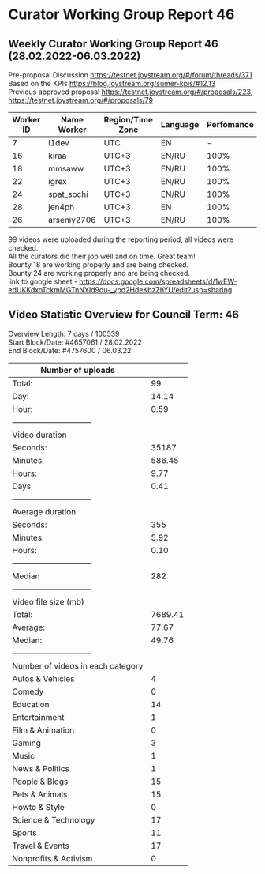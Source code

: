 # Curator Working Group Report 46  
## Weekly Curator Working Group Report 46 (28.02.2022-06.03.2022)  

Pre-proposal Discussion https://testnet.joystream.org/#/forum/threads/371  
Based on the KPIs https://blog.joystream.org/sumer-kpis/#12.13  
Previous approved proposal https://testnet.joystream.org/#/proposals/223, https://testnet.joystream.org/#/proposals/79  

| Worker ID | Name Worker | Region/Time Zone | Language | Perfomance | Notes            |
| --------- | ----------- | ---------------- | -------- | ---------- | ---------------- |
| 7         | l1dev       | UTC              | EN       | \-         | Technical worker |
| 16        | kiraa       | UTC+3            | EN/RU    | 100%       | Skipper#0353     |
| 18        | mmsaww      | UTC+3            | EN/RU    | 100%       | Mikhail#7681     |
| 22        | igrex       | UTC+3            | EN/RU    | 100%       | IgreX#0267       |
| 24        | spat\_sochi | UTC+3            | EN/RU    | 100%       | spat\_sochi#8803 |
| 28        | jen4ph      | UTC+3            | EN       | 100%       | jen4#8632        |
| 26        | arseniy2706 | UTC+3            | EN/RU    | 100%       | Arseniy#3225     |

99 videos were uploaded during the reporting period, all videos were checked.  
All the curators did their job well and on time.  Great team!  
Bounty 18 are working properly and are being checked.  
Bounty 24 are working properly and are being checked.  
link to google sheet - https://docs.google.com/spreadsheets/d/1wEW-edUKKdxoTckmMGTnNYId9du-_ypd2HdeKbzZhYU/edit?usp=sharing  

## Video Statistic Overview for Council Term: 46  
Overview Length: 7 days / 100539  
Start Block/Date: #4657061 / 28.02.2022  
End Block/Date: #4757600 / 06.03.22  
  
| Number of uploads                 |         |
| --------------------------------- | ------- |
| Total:                            | 99      |
| Day:                              | 14.14   |
| Hour:                             | 0.59    |
| ——————————                        |         |
| Video duration                    |         |
| Seconds:                          | 35187   |
| Minutes:                          | 586.45  |
| Hours:                            | 9.77    |
| Days:                             | 0.41    |
| ——————————                        |         |
| Average duration                  |         |
| Seconds:                          | 355     |
| Minutes:                          | 5.92    |
| Hours:                            | 0.10    |
| ——————————                        |         |
| Median                            | 282     |
| ——————————                        |         |
| Video file size (mb)              |         |
| Total:                            | 7689.41 |
| Average:                          | 77.67   |
| Median:                           | 49.76   |
| ——————————                        |         |
| Number of videos in each category |         |
| Autos & Vehicles                  | 4       |
| Comedy                            | 0       |
| Education                         | 14      |
| Entertainment                     | 1       |
| Film & Animation                  | 0       |
| Gaming                            | 3       |
| Music                             | 1       |
| News & Politics                   | 1       |
| People & Blogs                    | 15      |
| Pets & Animals                    | 15      |
| Howto & Style                     | 0       |
| Science & Technology              | 17      |
| Sports                            | 11      |
| Travel & Events                   | 17      |
| Nonprofits & Activism             | 0       |

